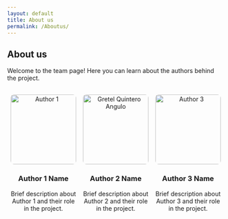 ```yaml
---
layout: default
title: About us
permalink: /Aboutus/
---
```


## About us

Welcome to the team page! Here you can learn about the authors behind the project.

<div style="display: flex; justify-content: space-around; margin-top: 30px;">
  <div style="text-align: center; width: 30%;">
    <img src="assets/images/author1.jpg" alt="Author 1" style="width: 100%; border-radius: 8px;" />
    <h3>Author 1 Name</h3>
    <p>Brief description about Author 1 and their role in the project.</p>
  </div>
  <div style="text-align: center; width: 30%;">
    <img src="assets/images/20250304_104845.heic" alt="Gretel Quintero Angulo" style="width: 100%; border-radius: 8px;" />
    <h3>Author 2 Name</h3>
    <p>Brief description about Author 2 and their role in the project.</p>
  </div>
  <div style="text-align: center; width: 30%;">
    <img src="assets/images/author3.jpg" alt="Author 3" style="width: 100%; border-radius: 8px;" />
    <h3>Author 3 Name</h3>
    <p>Brief description about Author 3 and their role in the project.</p>
  </div>
</div>
